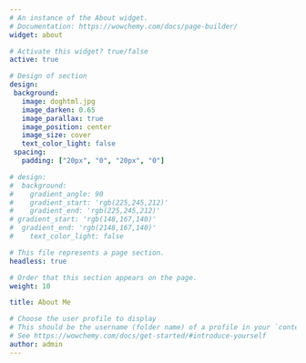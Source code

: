 ```yaml
---
# An instance of the About widget.
# Documentation: https://wowchemy.com/docs/page-builder/
widget: about

# Activate this widget? true/false
active: true

# Design of section
design:
 background:
   image: doghtml.jpg
   image_darken: 0.65
   image_parallax: true
   image_position: center
   image_size: cover
   text_color_light: false
 spacing:
   padding: ["20px", "0", "20px", "0"]

# design:
#  background:
#    gradient_angle: 90
#    gradient_start: 'rgb(225,245,212)'
#    gradient_end: 'rgb(225,245,212)'
# gradient_start: 'rgb(148,167,140)'
#  gradient_end: 'rgb(2148,167,140)'
#    text_color_light: false 

# This file represents a page section.
headless: true

# Order that this section appears on the page.
weight: 10

title: About Me

# Choose the user profile to display
# This should be the username (folder name) of a profile in your `content/authors/` folder.
# See https://wowchemy.com/docs/get-started/#introduce-yourself
author: admin
---
```

